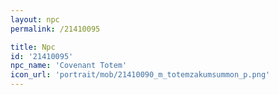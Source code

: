 ```yaml
---
layout: npc
permalink: /21410095

title: Npc
id: '21410095'
npc_name: 'Covenant Totem'
icon_url: 'portrait/mob/21410090_m_totemzakumsummon_p.png'
---
```

